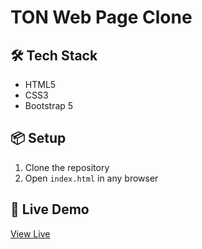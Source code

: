 # TON Web Page Clone

## 🛠 Tech Stack
- HTML5
- CSS3
- Bootstrap 5

## 📦 Setup
1. Clone the repository
2. Open `index.html` in any browser

## 🔗 Live Demo
[View Live](https://yourusername.github.io/ton-webpage/)


